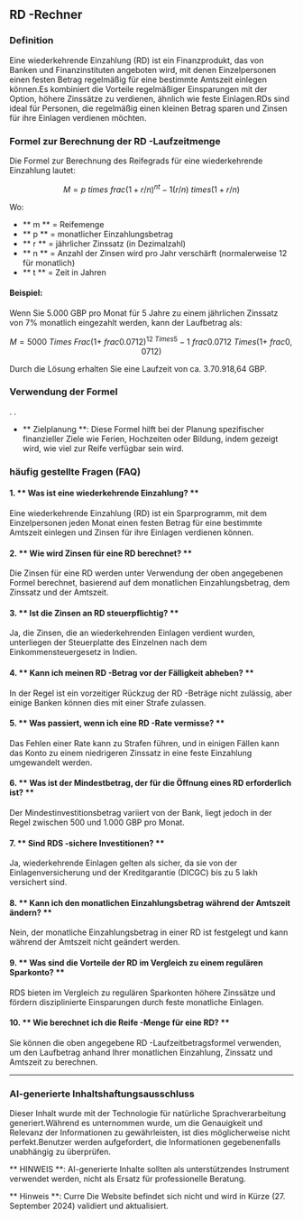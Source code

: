 ## RD -Rechner

### Definition
Eine wiederkehrende Einzahlung (RD) ist ein Finanzprodukt, das von Banken und Finanzinstituten angeboten wird, mit denen Einzelpersonen einen festen Betrag regelmäßig für eine bestimmte Amtszeit einlegen können.Es kombiniert die Vorteile regelmäßiger Einsparungen mit der Option, höhere Zinssätze zu verdienen, ähnlich wie feste Einlagen.RDs sind ideal für Personen, die regelmäßig einen kleinen Betrag sparen und Zinsen für ihre Einlagen verdienen möchten.

### Formel zur Berechnung der RD -Laufzeitmenge

Die Formel zur Berechnung des Reifegrads für eine wiederkehrende Einzahlung lautet:

$$
M = p \ times \ frac {(1 + r/n)^{nt} - 1} {(r/n)} \ times (1 + r/n)
$$

Wo:
- ** m ** = Reifemenge
- ** p ** = monatlicher Einzahlungsbetrag
- ** r ** = jährlicher Zinssatz (in Dezimalzahl)
- ** n ** = Anzahl der Zinsen wird pro Jahr verschärft (normalerweise 12 für monatlich)
- ** t ** = Zeit in Jahren

#### Beispiel:

Wenn Sie 5.000 GBP pro Monat für 5 Jahre zu einem jährlichen Zinssatz von 7% monatlich eingezahlt werden, kann der Laufbetrag als:

$$
M = 5000 \ Times \ Frac {(1 + \ frac {0.07} {12})^{12 \ Times 5} - 1} {\ frac {0.07} {12} \ Times (1 + \ frac {0,07}}{12})
$$

Durch die Lösung erhalten Sie eine Laufzeit von ca. 3.70.918,64 GBP.

### Verwendung der Formel

.
.
- ** Zielplanung **: Diese Formel hilft bei der Planung spezifischer finanzieller Ziele wie Ferien, Hochzeiten oder Bildung, indem gezeigt wird, wie viel zur Reife verfügbar sein wird.

### häufig gestellte Fragen (FAQ)

#### 1. ** Was ist eine wiederkehrende Einzahlung? **
Eine wiederkehrende Einzahlung (RD) ist ein Sparprogramm, mit dem Einzelpersonen jeden Monat einen festen Betrag für eine bestimmte Amtszeit einlegen und Zinsen für ihre Einlagen verdienen können.

#### 2. ** Wie wird Zinsen für eine RD berechnet? **
Die Zinsen für eine RD werden unter Verwendung der oben angegebenen Formel berechnet, basierend auf dem monatlichen Einzahlungsbetrag, dem Zinssatz und der Amtszeit.

#### 3. ** Ist die Zinsen an RD steuerpflichtig? **
Ja, die Zinsen, die an wiederkehrenden Einlagen verdient wurden, unterliegen der Steuerplatte des Einzelnen nach dem Einkommensteuergesetz in Indien.

#### 4. ** Kann ich meinen RD -Betrag vor der Fälligkeit abheben? **
In der Regel ist ein vorzeitiger Rückzug der RD -Beträge nicht zulässig, aber einige Banken können dies mit einer Strafe zulassen.

#### 5. ** Was passiert, wenn ich eine RD -Rate vermisse? **
Das Fehlen einer Rate kann zu Strafen führen, und in einigen Fällen kann das Konto zu einem niedrigeren Zinssatz in eine feste Einzahlung umgewandelt werden.

#### 6. ** Was ist der Mindestbetrag, der für die Öffnung eines RD erforderlich ist? **
Der Mindestinvestitionsbetrag variiert von der Bank, liegt jedoch in der Regel zwischen 500 und 1.000 GBP pro Monat.

#### 7. ** Sind RDS -sichere Investitionen? **
Ja, wiederkehrende Einlagen gelten als sicher, da sie von der Einlagenversicherung und der Kreditgarantie (DICGC) bis zu 5 lakh versichert sind.

#### 8. ** Kann ich den monatlichen Einzahlungsbetrag während der Amtszeit ändern? **
Nein, der monatliche Einzahlungsbetrag in einer RD ist festgelegt und kann während der Amtszeit nicht geändert werden.

#### 9. ** Was sind die Vorteile der RD im Vergleich zu einem regulären Sparkonto? **
RDS bieten im Vergleich zu regulären Sparkonten höhere Zinssätze und fördern disziplinierte Einsparungen durch feste monatliche Einlagen.

#### 10. ** Wie berechnet ich die Reife -Menge für eine RD? **
Sie können die oben angegebene RD -Laufzeitbetragsformel verwenden, um den Laufbetrag anhand Ihrer monatlichen Einzahlung, Zinssatz und Amtszeit zu berechnen.

---
### AI-generierte Inhaltshaftungsausschluss

Dieser Inhalt wurde mit der Technologie für natürliche Sprachverarbeitung generiert.Während es unternommen wurde, um die Genauigkeit und Relevanz der Informationen zu gewährleisten, ist dies möglicherweise nicht perfekt.Benutzer werden aufgefordert, die Informationen gegebenenfalls unabhängig zu überprüfen.

** HINWEIS **: AI-generierte Inhalte sollten als unterstützendes Instrument verwendet werden, nicht als Ersatz für professionelle Beratung.

** Hinweis **: Curre Die Website befindet sich nicht und wird in Kürze (27. September 2024) validiert und aktualisiert.